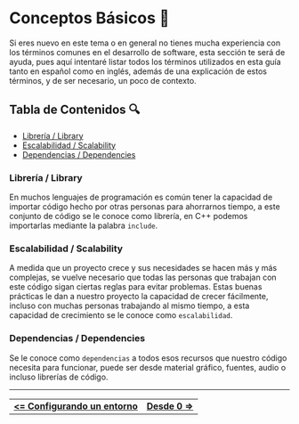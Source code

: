 # Conceptos Básicos 📖

Si eres nuevo en este tema o en general no tienes mucha experiencia con los términos comunes en el desarrollo de software, esta sección te será de ayuda, pues aquí intentaré listar todos los términos utilizados en esta guía tanto en español como en inglés, además de una explicación de estos términos, y de ser necesario, un poco de contexto.

## Tabla de Contenidos 🔍

- [Librería / Library](#librería--library)
- [Escalabilidad / Scalability](#escalabilidad--scalability)
- [Dependencias / Dependencies](#dependencias--dependencies)





### Librería / Library

En muchos lenguajes de programación es común tener la capacidad de importar código hecho por otras personas para ahorrarnos tiempo, a este conjunto de código se le conoce como librería, en C++ podemos importarlas mediante la palabra `include`.



### Escalabilidad / Scalability

A medida que un proyecto crece y sus necesidades se hacen más y más complejas, se vuelve necesario que todas las personas que trabajan con este código sigan ciertas reglas para evitar problemas. Estas buenas prácticas le dan a nuestro proyecto la capacidad de crecer fácilmente, incluso con muchas personas trabajando al mismo tiempo, a esta capacidad de crecimiento se le conoce como `escalabilidad`.




### Dependencias / Dependencies

Se le conoce como `dependencias` a todos esos recursos que nuestro código necesita para funcionar, puede ser desde material gráfico, fuentes, audio o incluso librerías de código.





<hr><div align="center"><table><tr>
  <td><b><a href="../setup-your-environment/README.md#configura-tu-entorno-"><=  Configurando un entorno  </a></b></td>
  <td><b><a href="../from-cero/README.md#desde-0-">  Desde 0  =></a></b></td>
</tr></table></div>